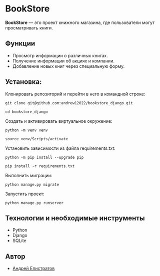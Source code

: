 # BookStore

**BookStore** — это проект книжного магазина, где пользователи могут просматривать книги.

## Функции

- Просмотр информации о различных книгах.
- Получение информации об акциях и компании.
- Добавление новых книг через специальную форму.
  
## Установка:

Клонировать репозиторий и перейти в него в командной строке:

```
git clone git@github.com:andrew12022/bookstore_django.git
```

```
cd bookstore_django
```

Cоздать и активировать виртуальное окружение:

```
python -m venv venv
```

```
source venv/Scripts/activate
```

Установить зависимости из файла requirements.txt:

```
python -m pip install --upgrade pip
```

```
pip install -r requirements.txt
```

Выполнить миграции:

```
python manage.py migrate
```

Запустить проект:

```
python manage.py runserver
```

## Технологии и необходимые инструменты
- Python
- Django
- SQLite

## Автор
- [Андрей Елистратов](https://github.com/andrew12022)
